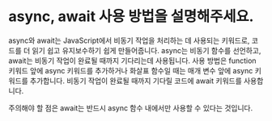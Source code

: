# async, await 사용 방법을 설명해주세요.

async와 await는 JavaScript에서 비동기 작업을 처리하는 데 사용되는 키워드로, 코드를 더 읽기 쉽고 유지보수하기 쉽게 만들어줍니다. async는 비동기 함수를 선언하고, await는 비동기 작업이 완료될 때까지 기다리는데 사용됩니다. 사용 방법은 function 키워드 앞에 async 키워드를 추가하거나 화살표 함수일 때는 매개 변수 앞에 async 키워드를 추가합니다. 비동기 작업이 완료될 때까지 기다릴 코드에 await 키워드를 사용합니다.

주의해야 할 점은 await는 반드시 async 함수 내에서만 사용할 수 있다는 것입니다.